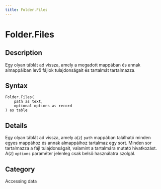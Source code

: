 ```yaml
---
title: Folder.Files
---
```


# Folder.Files


## Description

Egy olyan táblát ad vissza, amely a megadott mappában és annak almappáiban levő fájlok tulajdonságait és tartalmát tartalmazza.


## Syntax

```powerquery
Folder.Files(
    path as text,
    optional options as record
) as table
```


## Details

Egy olyan táblát ad vissza, amely a(z) <code>path</code> mappában található minden egyes mappához és annak almappáihoz tartalmaz egy sort. Minden sor tartalmazza a fájl tulajdonságait, valamint a tartalmára mutató hivatkozást. A(z) <code>options</code> paraméter jelenleg csak belső használatra szolgál.



## Category
Accessing data
